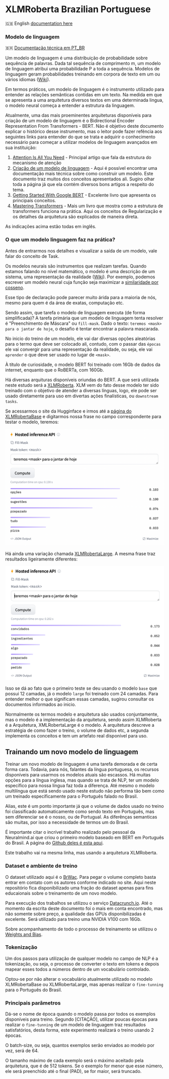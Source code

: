 # XLMRoberta Brazilian Portuguese

:uk: English [documentation here](README_en.md)

### Modelo de linguagem

:brazil: [Documentação técnica em PT_BR](README_tech_pt_br.MD)

Um modelo de linguagem é uma distribuição de probabilidade sobre sequência de palavras. Dada tal sequência de 
comprimento m, um modelo de linguagem atribui uma probabilidade P a toda a sequência. 
Modelos de linguagem geram probabilidades treinando em corpora de texto em um ou vários idiomas 
([Wiki](https://en.wikipedia.org/wiki/Language_model)).

Em termos práticos, um modelo de linguagem é o instrumento utilizado para entender as relações semânticas contidas
em um texto. Na medida em que se apresenta a uma arquitetura diversos textos em uma determinada lingua, o modelo neural
começa a entender a estrutura da linguagem.

Atualmente, uma das mais proeminentes arquiteturas disponíveis para criação de um modelo de linguagem é o 
Bidirectional Encoder Representation From Transformers - BERT. Não é objetivo deste documento explicar o histórico
desse instrumento, mas o leitor pode fazer refência aos seguintes links para entender do que se trata e adquirir o
conhecimento necessário para começar a utilizar modelos de linguagem avançados em sua instituição:

1. [Attention Is All You Need](https://arxiv.org/abs/1706.03762) - Principal artigo que fala da estrutura do mecanismo de atenção
2. [Criação de um modelo de linguagem](https://huggingface.co/course/chapter7/3?fw=tf) - Aqui é possível encontrar uma
documentação mais técnica sobre como construir um modelo. Este documento traz muitos dos conceitos apresentados ali.
Sugiro olhar toda a página já que ela contém diversos bons artigos a respeito do tema.
3. [Getting Started With Google BERT](https://www.amazon.com.br/Getting-Started-Google-BERT-state-ebook/dp/B08LLDF377/ref=sr_1_8?__mk_pt_BR=ÅMÅŽÕÑ&crid=28X93K1JQJHV3&keywords=BERT&qid=1665329915&qu=eyJxc2MiOiIzLjc5IiwicXNhIjoiMy4wNyIsInFzcCI6IjIuNDUifQ%3D%3D&sprefix=bert%2Caps%2C337&sr=8-8&ufe=app_do%3Aamzn1.fos.4bb5663b-6f7d-4772-84fa-7c7f565ec65b) - 
Excelente livro que apresenta os principais conceitos.
4. [Mastering Transformers](https://www.amazon.com.br/Mastering-Transformers-state-art-processing/dp/1801077657/ref=pd_bxgy_img_sccl_2/143-1671141-5155723?pd_rd_w=14lCM&content-id=amzn1.sym.57f5b0c5-8f2e-45a4-8595-2eb0fcbe85cd&pf_rd_p=57f5b0c5-8f2e-45a4-8595-2eb0fcbe85cd&pf_rd_r=CKE76CM6WGY25T4GQ286&pd_rd_wg=qTBxk&pd_rd_r=db15b1e6-cb9d-4a6b-806c-aeac76f1b8ce&pd_rd_i=1801077657&psc=1) - 
Mais um livro que mostra como a estrutura de transformers funciona na prática. Aqui os conceitos de Regularização e
os detalhes da arquitetura são explicados de maneira direta.

As indicações acima estão todas em inglês.

### O que um modelo linguagem faz na prática?

Antes de entrarmos nos detalhes e visualizar a saída de um modelo, vale falar do conceito de Task.

Os modelos neurais são instrumentos que realizam tarefas. Quando estamos falando no nível matemático, o modelo é uma 
descrição de um sistema, uma representação da realidade ([Wiki](https://pt.wikipedia.org/wiki/Modelo_(matemática))). Por
exemplo, podemos escrever um modelo neural cuja função seja maximizar a [similaridade por cosseno](https://pt.wikipedia.org/wiki/Similaridade_por_cosseno).

Esse tipo de declaração pode parecer muito árida para a maioria de nós, mesmo para quem é da área de exatas, computação etc.

Sendo assim, que tarefa o modelo de linguagem executa (de forma simplificada)? A tarefa primária que um modelo de linguagem tenta resolver é 
"Preenchimento de Máscara" ou `fill-mask`. Dado o texto: `teremos <mask> para o jantar de hoje`, o desafio é tentar
encontrar a palavra mascarada.

No inicio do treino de um modelo, ele vai dar diversas opções aleatórias para o termo que deve ser colocado ali, contudo,
com o passar das `épocas` ele vai convergir para uma representação da realidade, ou seja, ele vai `aprender` o que deve
ser usado no lugar de `<mask>`.

À título de curiosidade, o modelo BERT foi treinado com 16Gb de dados da internet, enquanto que o RoBERTa, com 160Gb.

Há diversas arquituras disponíveis oriundas do BERT. A que será utilizada neste estudo será a [XLMRoberta](https://huggingface.co/docs/transformers/model_doc/xlm-roberta). 
XLM vem do fato desse modelo ter sido treinado com o objetivo de atender a diversas línguas, logo, ele pode ser usado
diretamente para uso em divertas ações finalísticas, ou `downstream tasks`.

Se acessarmos o site da Hugginface e irmos até a [página do XLMRobertaBase](https://huggingface.co/xlm-roberta-base) e 
digitarmos nossa frase no campo correspondente para testar o modelo, teremos:

![](img/roberta-base-test.png)

Há ainda uma variação chamada [XLMRobertaLarge](https://huggingface.co/xlm-roberta-large). A mesma frase traz resultados
ligeiramente diferentes:

![](img/roberta-large-test.png)

Isso se dá ao fato que o primeiro teste se deu usando o modelo `base` que possui 12 camadas, já o modelo `large` foi 
treinado com 24 camadas. Para entender melhor o que significam essas camadas, sugirou consultar os documentos informados
ao inicio.

Normalmente os termos modelo e arquitetura são usados conjuntamente, mas o modelo é a implementação da arquitetura, 
sendo assim XLMRoberta é a Arquitetura, XMLRobertaLarge é o modelo. A arquitetura descreve a estratégia de como fazer
o treino, o volume de dados etc, a segunda implementa os conceitos e tem um artefato real disponível para uso.

## Trainando um novo modelo de linguagem

Treinar um novo modelo de linguagem é uma tarefa demorada e de certa forma cara. Todavia, para nós, falantes da língua
portuguesa, os recursos disponíveis para usarmos os modelos atuais são escassos. Há muitas opções para a língua inglesa,
mas quando se trata de NLP, ter um modelo específico para nossa língua faz toda a diferença. Até mesmo o modelo multilíngua
que está sendo usado neste estudo não performa tão bem como um treinado específicamente para o Português falado no Brasil.

Alias, este é um ponto importante já que o volume de dados usado no treino foi classificado automaticamente como sendo texto
em Português, mas sem diferenciar se é o nosso, ou de Portugual. As diferênças semanticas são muitas, por isso a necessidade
de termos um do Brasil.

É importante citar o incrível trabalho realizado pelo pessoal da Neuralmind.ai que criou o primeiro modelo baseado em BERT
em Português do Brasil. A página do [Github deles é esta aqui](https://github.com/neuralmind-ai/portuguese-bert).

Este trabalho vai na mesma linha, mas usando a arquitetura XLMRoberta.

### Dataset e ambiente de treino

O dataset utilizado aqui é o [BrWac](https://www.inf.ufrgs.br/pln/wiki/index.php?title=BrWaC). Para pegar o volume completo
basta entrar em contato com os autores conforme indicado no site. Aqui neste repositório fica disponibilizado uma fração
do dataset apenas para fins educaionais sobre o treinamento de um novo modelo.

Para execução dos trabalhos se utilizou o serviço [Datacrunch.io](http://datacrunch.io/). Até o momento da escrita
deste documento foi o mais em conta encontrado, mas não somente sobre preço, a qualidade das GPUs disponibilizadas é excelente. Será
utilizado para treino uma NVIDIA V100 com 16Gb.

Sobre acompanhamento de todo o processo de treinamento se utilizou o [Weights and Bias](http://wandb.ai/).

### Tokenização

Um dos passos para utilização de qualquer modelo no campo de NLP é a tokenização, ou seja, o processo de converter o texto
em tokens e depois mapear esses todos a números dentro de um vocabulário controlado.

Optou-se por não alterar o vocabulário atualmente utilizado no modelo XLMRobertaBase ou XLMRobertaLarge, mas apenas realizar
o `fine-tunning` para o Português do Brasil.

### Principais parâmetros

Dá-se o nome de época quando o modelo passa por todos os exemplos disponíveis para treino. Segundo [CITAÇÃO], utilizar poucas
épocas para realizar o `fine-tunning` de um modelo de linguagem traz resultados satisfatórios, desta forma, este experimento
realizará o treino usando 2 épocas.

O batch-size, ou seja, quantos exemplos serão enviados ao modelo por vez, será de 64. 

O tamanho máximo de cada exemplo será o máximo aceitado pela arquitetura, que é de 512 tokens. Se o exemplo for menor
que esse número, ele será preenchido até o final (PAD), se for maior, será truncado.

